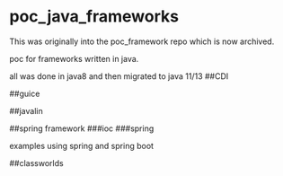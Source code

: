 # poc_java_frameworks
This was originally into the poc_framework repo which is now archived.

poc for frameworks written in java.

all was done in java8 and then migrated to java 11/13
##CDI

##guice

##javalin

##spring framework
###ioc
###spring

examples using spring and spring boot

##classworlds